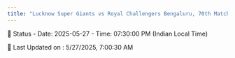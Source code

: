 ```yaml
---
title: "Lucknow Super Giants vs Royal Challengers Bengaluru, 70th Match - Live Cricket Score"
---
```


📑 Status - Date: 2025-05-27 - Time: 07:30:00 PM (Indian Local Time)

📝 Last Updated on : 5/27/2025, 7:00:30 AM  

